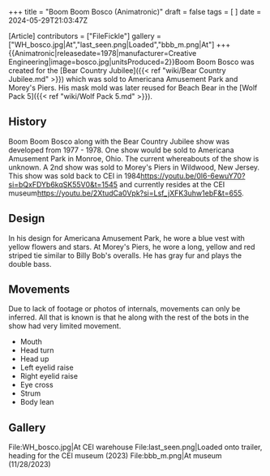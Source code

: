 +++
title = "Boom Boom Bosco (Animatronic)"
draft = false
tags = [ ]
date = 2024-05-29T21:03:47Z

[Article]
contributors = ["FileFickle"]
gallery = ["WH_bosco.jpg|At","last_seen.png|Loaded","bbb_m.png|At"]
+++
{{Animatronic|releasedate=1978|manufacturer=Creative Engineering|image=bosco.jpg|unitsProduced=2}}Boom Boom Bosco was created for the [Bear Country Jubilee]({{< ref "wiki/Bear Country Jubilee.md" >}}) which was sold to Americana Amusement Park and Morey's Piers. His mask mold was later reused for Beach Bear in the [Wolf Pack 5]({{< ref "wiki/Wolf Pack 5.md" >}}).

## History ##
Boom Boom Bosco along with the Bear Country Jubilee show was developed from 1977 - 1978. One show would be sold to Americana Amusement Park in Monroe, Ohio. The current whereabouts of the show is unknown. A 2nd show was sold to Morey's Piers in Wildwood, New Jersey. This show was sold back to CEI in 1984<ref>https://youtu.be/0l6-6ewuY70?si=bQxFDYb6kqSK55V0&t=1545</ref> and currently resides at the CEI museum<ref>https://youtu.be/2XtudCa0Vpk?si=Lsf_jXFK3uhw1ebF&t=655</ref>.

## Design ##
In his design for Americana Amusement Park, he wore a blue vest with yellow flowers and stars. At Morey's Piers, he wore a long, yellow and red striped tie similar to Billy Bob's overalls. He has gray fur and plays the double bass.

## Movements ##
Due to lack of footage or photos of internals, movements can only be inferred. All that is known is that he along with the rest of the bots in the show had very limited movement.

* Mouth
* Head turn
* Head up
* Left eyelid raise
* Right eyelid raise
* Eye cross
* Strum
* Body lean

## Gallery ##
<gallery>
File:WH_bosco.jpg|At CEI warehouse
File:last_seen.png|Loaded onto trailer, heading for the CEI museum (2023)
File:bbb_m.png|At museum (11/28/2023)
</gallery>
